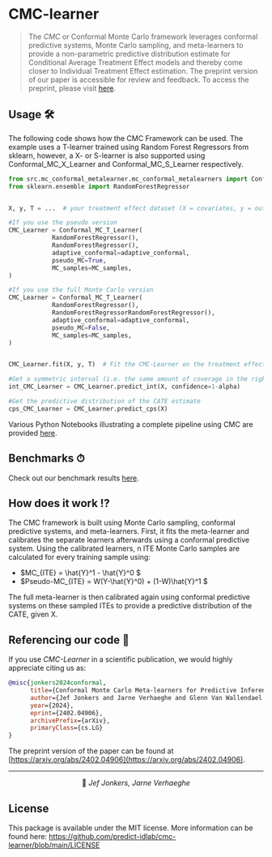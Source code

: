 # CMC-learner

> The *CMC* or Conformal Monte Carlo framework leverages conformal predictive systems, Monte Carlo sampling, and meta-learners to provide a non-parametric predictive distribution estimate for Conditional Average Treatment Effect models and thereby come closer to Individual Treatment Effect estimation. The preprint version of our paper is accessible for review and feedback. To access the preprint, please visit [here](https://arxiv.org/abs/2402.04906). 

## Usage 🛠
The following code shows how the CMC Framework can be used. The example uses a T-learner trained using Random Forest Regressors from sklearn, however, a X- or S-learner is also supported using Conformal_MC_X_Learner and Conformal_MC_S_Learner respectively. 

```py
from src.mc_conformal_metalearner.mc_conformal_metalearners import Conformal_MC_T_Learner
from sklearn.ensemble import RandomForestRegressor


X, y, T = ...  # your treatment effect dataset (X = covariates, y = outcome, T = treatment variable)

#If you use the pseudo version
CMC_Learner = Conformal_MC_T_Learner(
            RandomForestRegressor(),
            RandomForestRegressor(),
            adaptive_conformal=adaptive_conformal,
            pseudo_MC=True,
            MC_samples=MC_samples,
)

#If you use the full Monte Carlo version
CMC_Learner = Conformal_MC_T_Learner(
            RandomForestRegressor(),
            RandomForestRegressorRandomForestRegressor(),
            adaptive_conformal=adaptive_conformal,
            pseudo_MC=False,
            MC_samples=MC_samples,
)


CMC_Learner.fit(X, y, T)  # Fit the CMC-Learner on the treatment effect dataset

#Get a symmetric interval (i.e. the same amount of coverage in the right and left parts of the interval) of the CATE estimate with coverage of 1-alpha for all samples in X
int_CMC_Learner = CMC_Learner.predict_int(X, confidence=1-alpha)

#Get the predictive distribution of the CATE estimate
cps_CMC_Learner = CMC_Learner.predict_cps(X)
```

Various Python Notebooks illustrating a complete pipeline using CMC are provided [here](notebooks/illustrations/). 

## Benchmarks ⏱

Check out our benchmark results [here](results/figures/).  

## How does it work ⁉️

The CMC framework is built using Monte Carlo sampling, conformal predictive systems, and meta-learners. First, it fits the meta-learner and calibrates the separate learners afterwards using a conformal predictive system. Using the calibrated learners, n ITE Monte Carlo samples are calculated for every training sample using: 
* $MC_{ITE} = \hat{Y}^1 - \hat{Y}^0 $
* $Pseudo-MC_{ITE} = W(Y-\hat{Y}^0) + (1-W)\hat{Y}^1  $

The full meta-learner is then calibrated again using conformal predictive systems on these sampled ITEs to provide a predictive distribution of the CATE, given X. 

## Referencing our code :memo:

If you use *CMC-Learner* in a scientific publication, we would highly appreciate citing us as:

```bibtex
@misc{jonkers2024conformal,
      title={Conformal Monte Carlo Meta-learners for Predictive Inference of Individual Treatment Effects}, 
      author={Jef Jonkers and Jarne Verhaeghe and Glenn Van Wallendael and Luc Duchateau and Sofie Van Hoecke},
      year={2024},
      eprint={2402.04906},
      archivePrefix={arXiv},
      primaryClass={cs.LG}
}
```
The preprint version of the paper can be found at [https://arxiv.org/abs/2402.04906](https://arxiv.org/abs/2402.04906). 

---

<p align="center">
👤 <i>Jef Jonkers, Jarne Verhaeghe</i>
</p>

## License
This package is available under the MIT license. More information can be found here: https://github.com/predict-idlab/cmc-learner/blob/main/LICENSE
